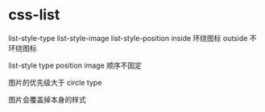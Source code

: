 # css-list

list-style-type
list-style-image
list-style-position
inside  环绕图标
outside 不环绕图标

list-style
type
position
image
顺序不固定

图片的优先级大于 circle
type

图片会覆盖掉本身的样式
